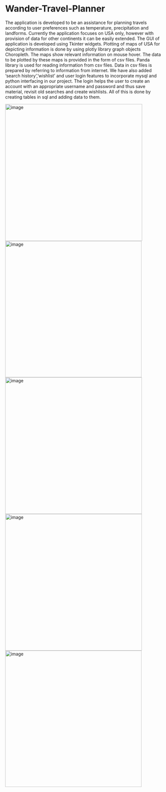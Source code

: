 # Wander-Travel-Planner
The application is developed to be an assistance for planning travels according to user preferences such as temperature, precipitation and landforms. Currently the application focuses on USA only, however with provision of data for other continents it can be easily extended. 
The GUI of application is developed using Tkinter widgets.
Plotting of maps of USA for depicting information is done by using plotly library graph objects Choropleth. The maps show relevant information on mouse hover. The data to be plotted by these maps is provided in the form of csv files.
Panda library is used for reading information from csv files. Data in csv files is prepared by referring to information from internet.
We have also added ‘search history’,’wishlist’ and user login features to incorporate mysql and python interfacing in our project. The login helps the user to create an account with an appropriate username and password and thus save material, revisit old searches and create wishlists. All of this is done by creating tables in sql and adding data to them.                                                                                           



<img width="438" alt="image" src="https://github.com/anoushka21133/Wander-Travel-Planner/assets/108118623/817f6e91-33d0-4810-9523-e7be4a85e99b"><br>
<img width="436" alt="image" src="https://github.com/anoushka21133/Wander-Travel-Planner/assets/108118623/3c378c7d-c5c3-4ff0-9bb4-363dc7db44d2"><br>
<img width="437" alt="image" src="https://github.com/anoushka21133/Wander-Travel-Planner/assets/108118623/8b00fc3f-3ff4-49bb-b92e-e8649ec25355"><br>
<img width="437" alt="image" src="https://github.com/anoushka21133/Wander-Travel-Planner/assets/108118623/9c6d86b5-e637-4e2c-bc0c-445770c9ef0d"><br>
<img width="436" alt="image" src="https://github.com/anoushka21133/Wander-Travel-Planner/assets/108118623/9d532f30-cb08-401d-89e7-f394bf7a8562">
